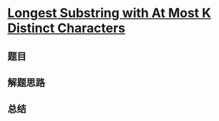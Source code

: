 # [Longest Substring with At Most K Distinct Characters](https://leetcode.com/problems/longest-substring-with-at-most-k-distinct-characters/)
## 题目


## 解题思路


## 总结


